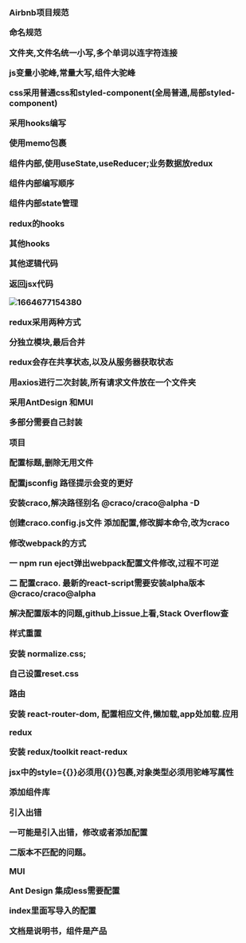 <h3>Airbnb项目规范

命名规范

文件夹,文件名统一小写,多个单词以连字符连接

js变量小驼峰,常量大写,组件大驼峰

css采用普通css和styled-component(全局普通,局部styled-component)

采用hooks编写

使用memo包裹

组件内部,使用useState,useReducer;业务数据放redux

组件内部编写顺序

组件内部state管理

redux的hooks

其他hooks

其他逻辑代码

返回jsx代码

![1664677154380](C:\Users\dyqiang\AppData\Roaming\Typora\typora-user-images\1664677154380.png)

redux采用两种方式

分独立模块,最后合并

redux会存在共享状态,以及从服务器获取状态

用axios进行二次封装,所有请求文件放在一个文件夹

采用AntDesign 和MUI

多部分需要自己封装



**项目**

配置标题,删除无用文件

配置jsconfig 路径提示会变的更好

安装craco,解决路径别名   @craco/craco@alpha -D

创建craco.config.js文件   添加配置,修改脚本命令,改为craco

修改webpack的方式

一 npm run eject弹出webpack配置文件修改,过程不可逆

二 配置craco. 最新的react-script需要安装alpha版本 @craco/craco@alpha

解决配置版本的问题,github上issue上看,Stack Overflow查





样式重置

安装  normalize.css;

自己设置reset.css



路由

安装 react-router-dom, 配置相应文件,懒加载,app处加载.应用



redux

安装 redux/toolkit react-redux





jsx中的style={{}}必须用{{}}包裹,对象类型必须用驼峰写属性



**添加组件库**

引入出错

一可能是引入出错，修改或者添加配置

二版本不匹配的问题。

MUI

Ant Design  集成less需要配置

index里面写导入的配置

文档是说明书，组件是产品